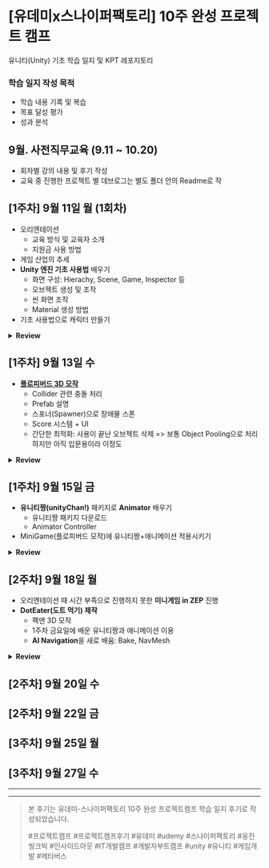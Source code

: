 # [유데미x스나이퍼팩토리] 10주 완성 프로젝트 캠프
유니티(Unity) 기초 학습 일지 및 KPT 레포지토리

### 학습 일지 작성 목적
- 학습 내용 기록 및 복습
- 목표 달성 평가
- 성과 분석
  

## 9월. 사전직무교육 (9.11 ~ 10.20)
- 회차별 강의 내용 및 후기 작성
- 교육 중 진행한 프로젝트 별 데브로그는 별도 폴더 안의 Readme로 작

## [1주차] 9월 11일 월 (1회차)
- 오리엔테이션
  - 교육 방식 및 교육자 소개
  - 지원금 사용 방법
- 게임 산업의 추세 
- **Unity 엔진 기초 사용법** 배우기
  - 화면 구성: Hierachy, Scene, Game, Inspector 등
  - 오브젝트 생성 및 조작
  - 씬 화면 조작
  - Material 생성 방법
- 기초 사용법으로 캐릭터 만들기

<details>
  <summary> <b>Review</b> </summary>
  
> 딜리셔스 게임즈 사장님 발표 너무 잘하신다. 귀에 쏙쏙 들어옴. 중간중간 유머가 취향저격<br/>
> 오리엔테이션은 조금 길게 느껴졌다. PPT 자료가 공유된게 있으니 내용 중요도에 따라 강약 조절해주셨으면 좋았을 것 같다고 아쉬웠다<br/>
> 반면 PPT 등 자료공유나 문의 등 피드백이 엄청 빨라서 좋았다<br/>
> 네트워크 이슈가 있었다. 온라인 송출용 노트북을 랜선으로 연결했으면 온라인 수강생들이 덜 불편했을텐데 싶었다<br/>
> 홍대는 역시 맛집이 많다(돈가스)<br/>
> 팀원들이 너무 좋다. 지금은 임시 팀이지만 마지막 프로젝트 때 같은 팀하면 좋겠다<br/>

</details>


## [1주차] 9월 13일 수
- **[플로피버드 3D 모작](https://github.com/ise-yen/Unity10Camp_udemyXsniperfactory/tree/main/MiniGame#readme)**
  - Collider 관련 충돌 처리
  - Prefab 설명
  - 스포너(Spawner)으로 장애물 스폰
  - Score 시스템 + UI
  - 간단한 최적화: 사용이 끝난 오브젝트 삭제 => 보통 Object Pooling으로 처리하지만 아직 입문용이라 이정도

<details>
  <summary> <b>Review</b> </summary>
  
  > 딜리셔스 게임즈 프로그래머께서 강의하셨는데 PPT에 밈 사용이나 중간중간 유머가 취향저격. 딜리셔스 게임즈는 재밌는 분들이 많은듯<br/>
  > PPT자료 속 유니티 버전과 수강생들의 유니티 버전 차이로 중간에 딜레이 발생<br/>
  > 강의 전 자료 검토의 중요성을 다시 깨닫 ~~(수학학원 강사 알바의 추억)~~<br/>

</details>

## [1주차] 9월 15일 금
- **유니티짱(unityChan!)** 패키지로 **Animator** 배우기
  - 유니티짱 패키지 다운로드
  - Animator Controller
- MiniGame(플로피버드 모작)에 유니티짱+애니메이션 적용시키기

<details>
  <summary> <b>Review</b> </summary>

  > 유니티쨩은 몇 년 만에 보는데 여전히 카와이<br/>
  > 유니티는 에셋스토어가 활성화가 잘된 편이라 일단 필요하다, 디자인이 예쁘다하면 다운받고 보는 경향이 있는데,<br/>
  > 교수님이 라이선스를 자세하게 알려주시고 중요하다고 강조하신 점이 아주 좋았다.<br/>
  > 직원 추천 홍대 최강 맛집은 진짜 최강 맛<br/>

</details>


## [2주차] 9월 18일 월
- 오리엔테이션 때 시간 부족으로 진행하지 못한 **미니게임 in ZEP** 진행
- **DotEater(도트 먹기) 제작**
  - 팩맨 3D 모작
  - 1주차 금요일에 배운 유니티짱과 애니메이션 이용
  - **AI Navigation**을 새로 배움: Bake, NavMesh

<details>
  <summary> <b>Review</b> </summary>
  
  > 딜리셔스 게임즈 사장님 유머는 여전히 취향저격<br/>
  > 선 실습 후 이론이라는 교수님의 강의 철학도 취향저격이었다. 일단 만들어보고 나중에 개념하면 더 이해가 잘된다는 말에 적극 동의<br/>
  > PPT의 도트 먹기 게임 완성도가 높아서 재밌었다<br/>
  > 스테이지 추가하여 맵을 새로 만들 때 고통받았다 ~~(position 정수 강박)~~<br/>
  > 다음엔 TileMAap으로 만들어야겠다<br/>
  > 예전 좀비서바이벌 게임 만들 때 Navigation 사용했다가 실패했는데 이번에 제대로 공부했다. 굿<br/>
  > Navigation 탭 vs Navigation(Obsolete) 공부 필요<br/>

</details>

## [2주차] 9월 20일 수
## [2주차] 9월 22일 금


## [3주차] 9월 25일 월
## [3주차] 9월 27일 수



-----
-----
> 본 후기는 유데미-스나이퍼팩토리 10주 완성 프로젝트캠프 학습 일지 후기로 작성되었습니다.
> 
> #프로젝트캠프 #프로젝트캠프후기 #유데미 #udemy #스나이퍼팩토리 #웅진씽크빅 #인사이드아웃 #IT개발캠프 #개발자부트캠프 #unity #유니티 #게임개발 #메타버스 
